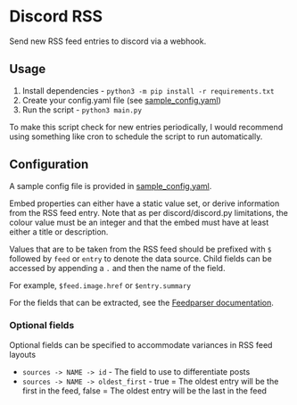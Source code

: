 # Discord RSS
Send new RSS feed entries to discord via a webhook. 

## Usage
1. Install dependencies - `python3 -m pip install -r requirements.txt`
2. Create your config.yaml file (see [sample_config.yaml](sample_config.yaml))
3. Run the script - `python3 main.py`

To make this script check for new entries periodically, I would recommend using something like cron to schedule the script to run automatically.


## Configuration
A sample config file is provided in [sample_config.yaml](sample_config.yaml).

Embed properties can either have a static value set, or derive information from the RSS feed entry.
Note that as per discord/discord.py limitations, the colour value must be an integer and that the embed must have at least either a title or description.

Values that are to be taken from the RSS feed should be prefixed with `$` followed by `feed` or `entry` to denote the data source. 
Child fields can be accessed by appending a `.` and then the name of the field.

For example, `$feed.image.href` or `$entry.summary`

For the fields that can be extracted, see the [Feedparser documentation](https://feedparser.readthedocs.io/en/latest/reference.html).

### Optional fields
Optional fields can be specified to accommodate variances in RSS feed layouts
- `sources -> NAME -> id` - The field to use to differentiate posts 
- `sources -> NAME -> oldest_first` -  true = The oldest entry will be the first in the feed, false = The oldest entry will be the last in the feed

